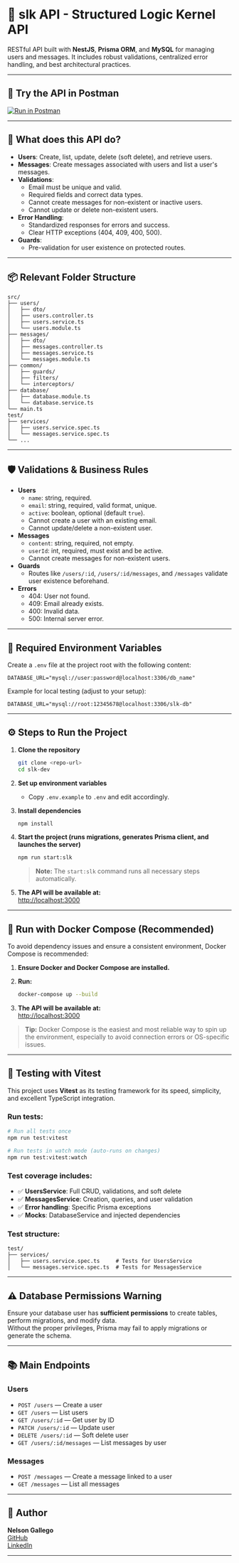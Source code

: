 
# 🧪 slk API - Structured Logic Kernel API

RESTful API built with **NestJS**, **Prisma ORM**, and **MySQL** for managing users and messages. It includes robust validations, centralized error handling, and best architectural practices.

---

## 🚀 Try the API in Postman

[![Run in Postman](https://run.pstmn.io/button.svg)](https://www.postman.com/dark-equinox-132990/workspace/slk-dev/collection/22972674-116db138-a561-409c-b653-4d5de3f243d1?action=share&creator=22972674&active-environment=22972674-862c63a9-fb4c-4179-af5b-cf840c5f4730)

---

## 🚀 **What does this API do?**

- **Users**: Create, list, update, delete (soft delete), and retrieve users.
- **Messages**: Create messages associated with users and list a user's messages.
- **Validations**:
  - Email must be unique and valid.
  - Required fields and correct data types.
  - Cannot create messages for non-existent or inactive users.
  - Cannot update or delete non-existent users.
- **Error Handling**:
  - Standardized responses for errors and success.
  - Clear HTTP exceptions (404, 409, 400, 500).
- **Guards**:
  - Pre-validation for user existence on protected routes.

---

## 📦 **Relevant Folder Structure**

```plaintext
src/
├── users/
│   ├── dto/
│   ├── users.controller.ts
│   ├── users.service.ts
│   └── users.module.ts
├── messages/
│   ├── dto/
│   ├── messages.controller.ts
│   ├── messages.service.ts
│   └── messages.module.ts
├── common/
│   ├── guards/
│   ├── filters/
│   └── interceptors/
├── database/
│   ├── database.module.ts
│   └── database.service.ts
└── main.ts
test/
├── services/
│   ├── users.service.spec.ts
│   └── messages.service.spec.ts
└── ...
```

---

## 🛡️ **Validations & Business Rules**

- **Users**
  - `name`: string, required.
  - `email`: string, required, valid format, unique.
  - `active`: boolean, optional (default `true`).
  - Cannot create a user with an existing email.
  - Cannot update/delete a non-existent user.
- **Messages**
  - `content`: string, required, not empty.
  - `userId`: int, required, must exist and be active.
  - Cannot create messages for non-existent users.
- **Guards**
  - Routes like `/users/:id`, `/users/:id/messages`, and `/messages` validate user existence beforehand.
- **Errors**
  - 404: User not found.
  - 409: Email already exists.
  - 400: Invalid data.
  - 500: Internal server error.

---

## 📝 **Required Environment Variables**

Create a `.env` file at the project root with the following content:

```env
DATABASE_URL="mysql://user:password@localhost:3306/db_name"
```

Example for local testing (adjust to your setup):
```env
DATABASE_URL="mysql://root:12345678@localhost:3306/slk-db" 
```

---

## ⚙️ **Steps to Run the Project**

1. **Clone the repository**
   ```bash
   git clone <repo-url>
   cd slk-dev
   ```

2. **Set up environment variables**
   - Copy `.env.example` to `.env` and edit accordingly.

3. **Install dependencies**
   ```bash
   npm install
   ```

4. **Start the project (runs migrations, generates Prisma client, and launches the server)**
   ```bash
   npm run start:slk
   ```

   > **Note:** The `start:slk` command runs all necessary steps automatically.

5. **The API will be available at:**  
   [http://localhost:3000](http://localhost:3000)

---

## 🐳 **Run with Docker Compose (Recommended)**

To avoid dependency issues and ensure a consistent environment, Docker Compose is recommended:

1. **Ensure Docker and Docker Compose are installed.**

2. **Run:**
   ```bash
   docker-compose up --build
   ```

3. **The API will be available at:**  
   [http://localhost:3000](http://localhost:3000)

> **Tip:** Docker Compose is the easiest and most reliable way to spin up the environment, especially to avoid connection errors or OS-specific issues.

---

## 🧪 **Testing with Vitest**

This project uses **Vitest** as its testing framework for its speed, simplicity, and excellent TypeScript integration.

### **Run tests:**

```bash
# Run all tests once
npm run test:vitest

# Run tests in watch mode (auto-runs on changes)
npm run test:vitest:watch
```

### **Test coverage includes:**
- ✅ **UsersService**: Full CRUD, validations, and soft delete
- ✅ **MessagesService**: Creation, queries, and user validation
- ✅ **Error handling**: Specific Prisma exceptions
- ✅ **Mocks**: DatabaseService and injected dependencies

### **Test structure:**
```plaintext
test/
├── services/
│   ├── users.service.spec.ts     # Tests for UsersService
│   └── messages.service.spec.ts  # Tests for MessagesService
```

---

## ⚠️ **Database Permissions Warning**

Ensure your database user has **sufficient permissions** to create tables, perform migrations, and modify data.  
Without the proper privileges, Prisma may fail to apply migrations or generate the schema.

---

## 📚 **Main Endpoints**

### Users
- `POST /users` — Create a user  
- `GET /users` — List users  
- `GET /users/:id` — Get user by ID  
- `PATCH /users/:id` — Update user  
- `DELETE /users/:id` — Soft delete user  
- `GET /users/:id/messages` — List messages by user

### Messages
- `POST /messages` — Create a message linked to a user  
- `GET /messages` — List all messages

---

## 🤝 Author

**Nelson Gallego**  
[GitHub](https://github.com/nelsin-06)  
[LinkedIn](https://www.linkedin.com/in/nelson-gallego-tec-dev)

---
